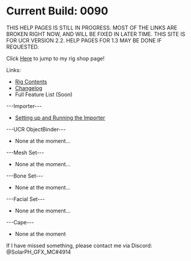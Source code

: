 # Current Build: 0090

THIS HELP PAGES IS STILL IN PROGRESS. MOST OF THE LINKS ARE BROKEN RIGHT NOW, AND WILL BE FIXED IN LATER TIME.
THIS SITE IS FOR UCR VERSION 2.2. HELP PAGES FOR 1.3 MAY BE DONE IF REQUESTED.

Click [Here](https://payhip.com/solarph) to jump to my rig shop page!

Links:
- [Rig Contents](ManualPages/rig-contents.md)
- [Changelog](ManualPages/changelog.md)
- Full Feature List (Soon)

---Importer---
- [Setting up and Running the Importer](ManualPages/importer-setup.md)

---UCR ObjectBinder---
- None at the moment...

---Mesh Set---
- None at the moment...

---Bone Set---
- None at the moment...

---Facial Set---
- None at the moment...

---Cape---
- None at the moment

If I have missed something, please contact me via Discord: @SolarPH_GFX_MC#4914
